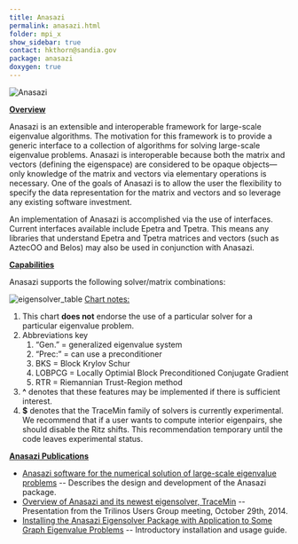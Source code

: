 ```yaml
---
title: Anasazi
permalink: anasazi.html
folder: mpi_x
show_sidebar: true
contact: hkthorn@sandia.gov
package: anasazi
doxygen: true
---
```


![Anasazi](images/anasazi.png)


<span style="text-decoration: underline;">**Overview**</span>

Anasazi is an extensible and interoperable framework for large-scale eigenvalue algorithms. The motivation for this framework is to provide a generic interface to a collection of algorithms for solving large-scale eigenvalue problems. Anasazi is interoperable because both the matrix and vectors (defining the eigenspace) are considered to be opaque objects—only knowledge of the matrix and vectors via elementary operations is necessary. One of the goals of Anasazi is to allow the user the flexibility to specify the data representation for the matrix and vectors and so leverage any existing software investment.

An implementation of Anasazi is accomplished via the use of interfaces. Current interfaces available include Epetra and Tpetra. This means any libraries that understand Epetra and Tpetra matrices and vectors (such as AztecOO and Belos) may also be used in conjunction with Anasazi.

<span style="text-decoration: underline;">**Capabilities**</span>

Anasazi supports the following solver/matrix combinations:

![eigensolver_table](images/eigensolver_table.png)
<span style="text-decoration: underline;">Chart notes:</span>

1.  This chart **does not** endorse the use of a particular solver for a particular eigenvalue problem.
2.  Abbreviations key
    1.  “Gen.” = generalized eigenvalue system
    2.  “Prec:” = can use a preconditioner
    3.  BKS = Block Krylov Schur
    4.  LOBPCG = Locally Optimial Block Preconditioned Conjugate Gradient
    5.  RTR = Riemannian Trust-Region method
3.  **^** denotes that these features may be implemented if there is sufficient interest.
4.  **$** denotes that the TraceMin family of solvers is currently experimental. We recommend that if a user wants to compute interior eigenpairs, she should disable the Ritz shifts. This recommendation temporary until the code leaves experimental status.

<span style="text-decoration: underline;">**Anasazi Publications**</span>

*   [Anasazi software for the numerical solution of large-scale eigenvalue problems](http://dx.doi.org/10.1145/1527286.1527287) -- Describes the design and development of the Anasazi package.
*   [Overview of Anasazi and its newest eigensolver, TraceMin](pdfs/Klinvex-TUG-2014-Anasazi.pdf) -- Presentation from the Trilinos Users Group meeting, October 29th, 2014.
*   [Installing the Anasazi Eigensolver Package with Application to Some Graph Eigenvalue Problems](pdfs/anasazi-ug-public.pdf "Installing the Anasazi Eigensolver Package with Application to Some Graph Eigenvalue Problems") -- Introductory installation and usage guide.

